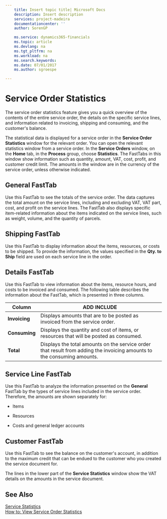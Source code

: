 ```yaml
---
    title: Insert topic title| Microsoft Docs
    description: Insert description
    services: project-madeira
    documentationcenter: ''
    author: SorenGP

    ms.service: dynamics365-financials
    ms.topic: article
    ms.devlang: na
    ms.tgt_pltfrm: na
    ms.workload: na
    ms.search.keywords:
    ms.date: 07/01/2017
    ms.author: sgroespe

---
```

# Service Order Statistics
The service order statistics feature gives you a quick overview of the contents of the entire service order, the details on the specific service lines, and information related to invoicing, shipping and consuming, and the customer's balance.  
  
 The statistical data is displayed for a service order in the **Service Order Statistics** window for the relevant order. You can open the relevant statistics window from a service order. In the **Service Orders** window, on the **Home** tab, in the **Process** group, choose **Statistics**. The FastTabs in this window show information such as quantity, amount, VAT, cost, profit, and customer credit limit. The amounts in the window are in the currency of the service order, unless otherwise indicated.  
  
## General FastTab  
 Use this FastTab to see the totals of the service order. The data captures the total amount on the service lines, including and excluding VAT, VAT part, cost, and profit on the service lines. The FastTab also displays specific item-related information about the items indicated on the service lines, such as weight, volume, and the quantity of parcels.  
  
## Shipping FastTab  
 Use this FastTab to display information about the items, resources, or costs to be shipped. To provide the information, the values specified in the **Qty. to Ship** field are used on each service line in the order.  
  
## Details FastTab  
 Use this FastTab to view information about the items, resource hours, and costs to be invoiced and consumed. The following table describes the information about the FastTab, which is presented in three columns.  
  
|Column|ADD INCLUDE<!--[!INCLUDE[bp_tabledescription](../../includes/bp_tabledescription_md.md)]-->|  
|------------|---------------------------------------|  
|**Invoicing**|Displays amounts that are to be posted as invoiced from the service order.|  
|**Consuming**|Displays the quantity and cost of items, or resources that will be posted as consumed.|  
|**Total**|Displays the total amounts on the service order that result from adding the invoicing amounts to the consuming amounts.|  
  
## Service Line FastTab  
 Use this FastTab to analyze the information presented on the **General** FastTab by the types of service lines included in the service order. Therefore, the amounts are shown separately for:  
  
-   Items  
  
-   Resources  
  
-   Costs and general ledger accounts  
  
## Customer FastTab  
 Use this FastTab to see the balance on the customer's account, in addition to the maximum credit that can be endued to the customer who you created the service document for.  
  
 The lines in the lower part of the **Service Statistics** window show the VAT details on the amounts in the service document.  
  
## See Also  
 [Service Statistics](../service-statistics.md)   
 [How to: View Service Order Statistics](../how-to-view-service-order-statistics.md)